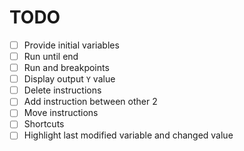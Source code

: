 # TODO

- [ ] Provide initial variables
- [ ] Run until end
- [ ] Run and breakpoints
- [ ] Display output `Y` value
- [ ] Delete instructions
- [ ] Add instruction between other 2
- [ ] Move instructions
- [ ] Shortcuts
- [ ] Highlight last modified variable and changed value